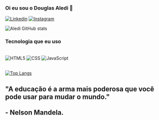 ### Oi eu sou o Douglas Aledi 👋
[![Linkedin](https://img.shields.io/badge/LinkedIn-0077B5?style=for-the-badge&logo=linkedin&logoColor=white)](https://www.linkedin.com/in/douglas-aledi-83b923271/)
[![Instagram](https://img.shields.io/badge/Instagram-E4405F?style=for-the-badge&logo=instagram&logoColor=white)](https://www.instagram.com/douglasaledi13?igsh=aDl6azF1OXk4Y2p0)

![Aledi GitHub stats](https://github-readme-stats.vercel.app/api?username=DouglasAledi&show_icons=true&theme=tokyonight)

### Tecnologia que eu uso

<div style="display: inline_block"><br/>
 <img align="center" alt="HTML5" src="https://img.shields.io/badge/HTML5-E34F26?style=for-the-badge&logo=html5&logoColor=white" />
 <img align="center" alt="CSS" src="https://img.shields.io/badge/CSS3-1572B6?style=for-the-badge&logo=css3&logoColor=white" />
 <img align="center" alt="JavaScript" src="https://img.shields.io/badge/JavaScript-F7DF1E?style=for-the-badge&logo=javascript&logoColor=black" /><br/><br/>
</div>

[![Top Langs](https://github-readme-stats.vercel.app/api/top-langs/?username=DouglasAledi)](https://github.com/DouglasAledi/github-readme-stats)
<br/>

## "A educação é a arma mais poderosa que você pode usar para mudar o mundo." <br/><br/> - Nelson Mandela.

